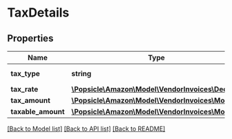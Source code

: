 # TaxDetails

## Properties
Name | Type | Description | Notes
------------ | ------------- | ------------- | -------------
**tax_type** | **string** | Type of the tax applied. | 
**tax_rate** | [**\Popsicle\Amazon\Model\VendorInvoices\Decimal**](Decimal.md) |  | [optional] 
**tax_amount** | [**\Popsicle\Amazon\Model\VendorInvoices\Money**](Money.md) |  | 
**taxable_amount** | [**\Popsicle\Amazon\Model\VendorInvoices\Money**](Money.md) |  | [optional] 

[[Back to Model list]](../../README.md#documentation-for-models) [[Back to API list]](../../README.md#documentation-for-api-endpoints) [[Back to README]](../../README.md)

